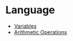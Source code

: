 # Language

- [Variables](Language/01_Variables.md)
- [Arithmetic Operations](Language/02_Arithmetic_Operations.md)
